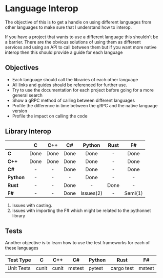 # Language Interop 

The objective of this is to get a handle on using different languages from other languages to make sure that I understand how to interop.

If you have a project that wants to use a different language this shouldn't be a barrier. There are the obvious solutions of using them as different services and using an API to call between them but if you want more native interop then this should provide a guide for each language

## Objectives

* Each language should call the libraries of each other language
* All links and guides should be referenced for further use.
* Try to use the documentation for each project before going for a more general search
* Show a gRPC method of calling between different languages
* Profile the difference in time between the gRPC and the native language version
* Profile the impact on calling the code

## Library Interop

|            | **C**      | **C++**    | **C#**     | **Python** | **Rust**   |   **F#**   |
|------------|:----------:|:----------:|:----------:|:----------:|:----------:|:----------:|
| **C**      | Done       | Done       | Done       | Done       | -          | Done       |
| **C++**    | Done       | Done       | Done       | Done       | -          | Done       |
| **C#**     | -          | -          | Done       | Done       | -          | Done       |
| **Python** | -          | -          | -          | Done       | -          | -          |
| **Rust**   | -          | -          | Done       | -          | Done       | -          |
| **F#**     | -          | -          | Done       | Issues(2)  | -          | Semi(1)    |

1. Issues with casting.
2. Issues with importing the F# which might be related to the pythonnet library

## Tests

Another objective is to learn how to use the test frameworks for each of these languages

| Test Type  | **C**      | **C++**    | **C#**     | **Python** | **Rust**   |   **F#**   |
|------------|:----------:|------------|------------|------------|------------|------------|
| Unit Tests | cunit      | cunit      | mstest     | pytest     | cargo test | mstest     |